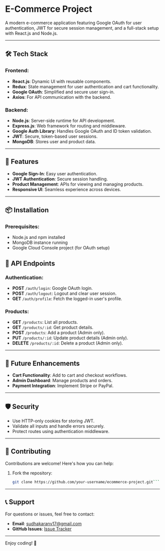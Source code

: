 # E-Commerce Project

A modern e-commerce application featuring Google OAuth for user authentication, JWT for secure session management, and a full-stack setup with React.js and Node.js.

---

## 🛠️ Tech Stack

### Frontend:
- **React.js**: Dynamic UI with reusable components.
- **Redux**: State management for user authentication and cart functionality.
- **Google OAuth**: Simplified and secure user sign-in.
- **Axios**: For API communication with the backend.

### Backend:
- **Node.js**: Server-side runtime for API development.
- **Express.js**: Web framework for routing and middleware.
- **Google Auth Library**: Handles Google OAuth and ID token validation.
- **JWT**: Secure, token-based user sessions.
- **MongoDB**: Stores user and product data.

---

## 🚀 Features

- **Google Sign-In**: Easy user authentication.
- **JWT Authentication**: Secure session handling.
- **Product Management**: APIs for viewing and managing products.
- **Responsive UI**: Seamless experience across devices.

---

## 📦 Installation

### Prerequisites:
- Node.js and npm installed
- MongoDB instance running
- Google Cloud Console project (for OAuth setup)

## 🧪 API Endpoints

### Authentication:

- **POST** `/auth/login`: Google OAuth login.
- **POST** `/auth/logout`: Logout and clear user session.
- **GET** `/auth/profile`: Fetch the logged-in user's profile.

### Products:

- **GET** `/products`: List all products.
- **GET** `/products/:id`: Get product details.
- **POST** `/products`: Add a product (Admin only).
- **PUT** `/products/:id`: Update product details (Admin only).
- **DELETE** `/products/:id`: Delete a product (Admin only).

---

## 🌟 Future Enhancements

- **Cart Functionality**: Add to cart and checkout workflows.
- **Admin Dashboard**: Manage products and orders.
- **Payment Integration**: Implement Stripe or PayPal.

---

## 🛡️ Security

- Use HTTP-only cookies for storing JWT.
- Validate all inputs and handle errors securely.
- Protect routes using authentication middleware.

---

## 🤝 Contributing

Contributions are welcome! Here's how you can help:

1. Fork the repository:

   ```bash
   git clone https://github.com/your-username/ecommerce-project.git```


---

## 📞 Support

For questions or issues, feel free to contact:

- **Email**: sudhakaranv17@gmail.com
- **GitHub Issues**: [Issue Tracker](https://github.com/SudhakaranV17/ecommerce-project/issues)


---

Enjoy coding! 🚀